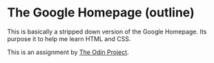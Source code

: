 # The Google Homepage (outline) #

This is basically a stripped down version of the Google Homepage. Its purpose
it to help me learn HTML and CSS.

This is an assignment by [The Odin Project](http://www.theodinproject.com/).